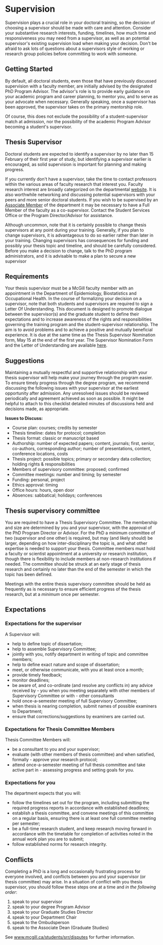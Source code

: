 # Supervision

Supervision plays a crucial role in your doctoral training, so the decision of choosing a supervisor should be made with care and attention. Consider your substantive research interests, funding, timelines, how much time and responsiveness you may need from a supervisor, as well as an potential supervisor's existing supervision load when making your decision. Don't be afraid to ask lots of questions about a supervisors style of working or research group policies before committing to work with someone.   

## Getting Started
By default, all doctoral students, even those that have previously discussed supervision with a faculty member, are initially advised by the designated PhD Program Advisor. The advisor's role is to provide early guidance on your academic program and career planning, to mentor you, and to serve as your advocate when necessary. Generally speaking, once a supervisor has been approved, the supervisor takes on the primary mentorship role.

Of course, this does not exclude the possibility of a student-supervisor match at admission, nor the possibility of the academic Program Advisor becoming a student's supervisor.

## Thesis Supervisor
Doctoral students are expected to identify a supervisor by no later than 15 February of their first year of study, but identifying a supervisor earlier is encouraged, as solid supervision is important for planning and making progress. 

If you currently don't have a supervisor, take the time to contact professors within the various areas of faculty research that interest you. Faculty research interest are broadly categorized on the departmental [website](https://www.mcgill.ca/epi-biostat-occh/research). It is also worthwhile networking and discussing potential supervisors with your peers and more senior doctoral students. If you wish to be supervised by an [Associate Member](https://www.mcgill.ca/epi-biostat-occh/people/field_mprofile_group/Associate%20Members) of the department it may be necessary to have a Full Member of the faculty as a co-supervisor. Contact the Student Services Office or the Program Director/Advisor for assistance.

Although uncommon, note that it is certainly possible to change thesis supervisors at any point during your training. Generally, if you plan to change supervisors, it is advantageous to do so earlier rather than later in your training. Changing supervisors has consequences for funding and possibly your thesis topic and timeline, and should be carefully considered. Before you make a decision to change, talk to the PhD program administrators, and it is advisable to make a plan to secure a new supervisor 

## Requirements

Your thesis supervisor must be a McGill faculty member with an appointment in the Department of Epidemiology, Biostatistics and Occupational Health. In the course of formalizing your decision on a supervisor, note that both students and supervisors are required to sign a Letter Of Understanding. This document is designed to promote dialogue between the supervisor(s) and the graduate student to define their expectations and to increase awareness of the rights and responsibilities governing the training program and the student-supervisor relationship. The aim is to avoid problems and to achieve a positive and mutually beneficial experience. It is due at the same time as the Thesis Supervisor Nomination form, May 15 at the end of the first year. The Supervisor Nomination Form and the Letter of Understanding are available [here](https://www.mcgill.ca/epi-biostat-occh/files/epi-biostat-occh/eboh_supervisor_nomination_form-lou_201909.docx).

## Suggestions

Maintaining a mutually respectful and supportive relationship with your thesis supervisor will help make your journey through the program easier. To ensure timely progress through the degree program, we recommend discussing the following issues with your supervisor at the earliest opportunity after admission. Any unresolved issues should be reviewed periodically and agreement achieved as soon as possible. It might be helpful to attach to this checklist detailed minutes of discussions held and decisions made, as appropriate.  

**Issues to Discuss:**  

- Course plan: courses; credits by semester  
- Thesis timeline: dates for protocol; completion
- Thesis format: classic or manuscript based
- Authorship: number of expected papers; content, journals; first, senior, co-authors, corresponding author; number of presentations, content, conference locations, costs
- Thesis project: possible topics; primary or secondary data collection; holding rights & responsibilities
- Members of supervisory committee: proposed; confirmed
- Committee meetings: number and timing; by semester
- Funding: personal, project
- Ethics approval: timing
- Office hours: hours, open door
- Absences: sabbatical; holidays; conferences


## Thesis supervisory committee
You are required to have a Thesis Supervisory Committee. The membership and size are determined by you and your supervisor, with the approval of the PhD Program Director or Advisor. For the PhD a minimum committee of two (supervisor and one other) is required, but may (and likely should) be larger, depending on how inter-disciplinary the topic is, and what other expertise is needed to support your thesis. Committee members must hold a faculty or scientist appointment at a university or research institution, though there is flexibility to include members at non-research institutions if needed. The committee should be struck at an early stage of thesis research and certainly no later than the end of the semester in which the topic has been defined.

Meetings with the entire thesis supervisory committee should be held as frequently as is necessary to ensure efficient progress of the thesis research, but at a *minimum* once per semester.

## Expectations

### Expectations for the supervisor
A Supervisor will:  

- help to define topic of dissertation;
- help to assemble Supervisory Committee;
- jointly with you, notify department in writing of topic and committee members;
- help to define exact nature and scope of dissertation;
- meet, or otherwise communicate, with you at least once a month;
- provide timely feedback;
- monitor deadlines;
- be aware of, and co-ordinate (and resolve any conflicts in) any advice received by - you when you meeting separately with other members of Supervisory Committee or with - other consultants
- hold once-a-semester meeting of full Supervisory Committee;
- when thesis is nearing completion, submit names of possible examiners to Department;
- ensure that corrections/suggestions by examiners are carried out.

### Expectations for Thesis Committee Members
Thesis Committee Members will:

- be a consultant to you and your supervisor;
- evaluate (with other members of thesis committee) and when satisfied, formally - approve your research protocol;
- attend once-a-semester meeting of full thesis committee and take active part in - assessing progress and setting goals for you.

### Expectations for you
The department expects that you will:

- follow the timelines set out for the program, including submitting the required progress reports in accordance with established deadlines;
- establish a thesis committee, and convene meetings of this committee on a regular basis, ensuring there is at least one full committee meeting per semester;
- be a full-time research student, and keep research moving forward in accordance with the timetable for completion of activities noted in the annual work plan you are to submit;
- follow established norms for research integrity.

## Conflicts
Completing a PhD is a long and occasionally frustrating process for everyone involved, and conflicts between you and your supervisor (or thesis committee) may arise. In a situation of conflict with you thesis supervisor, you should follow these steps one at a time and *in the following order*:

1. speak to your supervisor
2. speak to your degree Program Advisor
3. speak to your Graduate Studies Director
4. speak to your Department Chair
5. speak to the Ombudsperson
6. speak to the Associate Dean (Graduate Studies)

See www.mcgill.ca/students/srr/disputes for further information.
